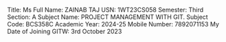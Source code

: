 Title: Ms
Full Name: ZAINAB TAJ
USN: 1WT23CS058
Semester: Third
Section: A
Subject Name: PROJECT MANAGEMENT WITH GIT.
Subject Code: BCS358C
Academic Year: 2024-25
Mobile Number: 7892071153
My Date of Joining GITW: 3rd October 2023
